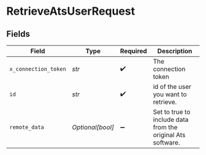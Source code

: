 # RetrieveAtsUserRequest


## Fields

| Field                                                       | Type                                                        | Required                                                    | Description                                                 |
| ----------------------------------------------------------- | ----------------------------------------------------------- | ----------------------------------------------------------- | ----------------------------------------------------------- |
| `x_connection_token`                                        | *str*                                                       | :heavy_check_mark:                                          | The connection token                                        |
| `id`                                                        | *str*                                                       | :heavy_check_mark:                                          | id of the user you want to retrieve.                        |
| `remote_data`                                               | *Optional[bool]*                                            | :heavy_minus_sign:                                          | Set to true to include data from the original Ats software. |